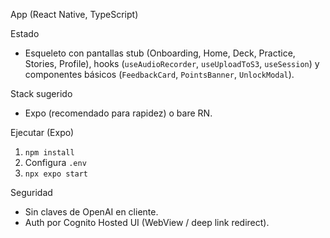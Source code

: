 App (React Native, TypeScript)

Estado
- Esqueleto con pantallas stub (Onboarding, Home, Deck, Practice, Stories, Profile), hooks (`useAudioRecorder`, `useUploadToS3`, `useSession`) y componentes básicos (`FeedbackCard`, `PointsBanner`, `UnlockModal`).

Stack sugerido
- Expo (recomendado para rapidez) o bare RN.

Ejecutar (Expo)
1) `npm install`
2) Configura `.env`
3) `npx expo start`

Seguridad
- Sin claves de OpenAI en cliente.
- Auth por Cognito Hosted UI (WebView / deep link redirect).

